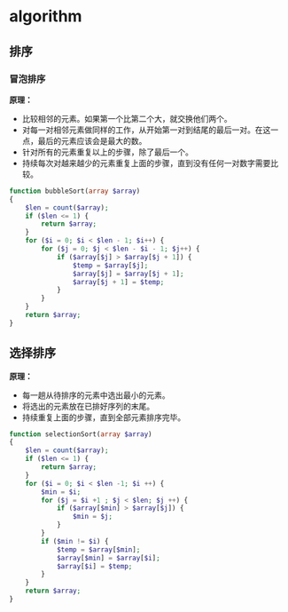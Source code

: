 # algorithm

## 排序

### 冒泡排序

**原理：**

* 比较相邻的元素。如果第一个比第二个大，就交换他们两个。
* 对每一对相邻元素做同样的工作，从开始第一对到结尾的最后一对。在这一点，最后的元素应该会是最大的数。
* 针对所有的元素重复以上的步骤，除了最后一个。
* 持续每次对越来越少的元素重复上面的步骤，直到没有任何一对数字需要比较。

```php
function bubbleSort(array $array)
{
    $len = count($array);
    if ($len <= 1) {
        return $array;
    }
    for ($i = 0; $i < $len - 1; $i++) {
        for ($j = 0; $j < $len - $i - 1; $j++) {
            if ($array[$j] > $array[$j + 1]) {
                $temp = $array[$j];
                $array[$j] = $array[$j + 1];
                $array[$j + 1] = $temp;
            }
        }
    }
    return $array;
}
```

## 选择排序

**原理：**

* 每一趟从待排序的元素中选出最小的元素。
* 将选出的元素放在已排好序列的末尾。
* 持续重复上面的步骤，直到全部元素排序完毕。

```php
function selectionSort(array $array)
{
    $len = count($array);
    if ($len <= 1) {
        return $array;
    }
    for ($i = 0; $i < $len -1; $i ++) {
        $min = $i;
        for ($j = $i +1 ; $j < $len; $j ++) {
            if ($array[$min] > $array[$j]) {
                $min = $j;
            }
        }
        if ($min != $i) {
            $temp = $array[$min];
            $array[$min] = $array[$i];
            $array[$i] = $temp;
        }
    }
    return $array;
}
```

